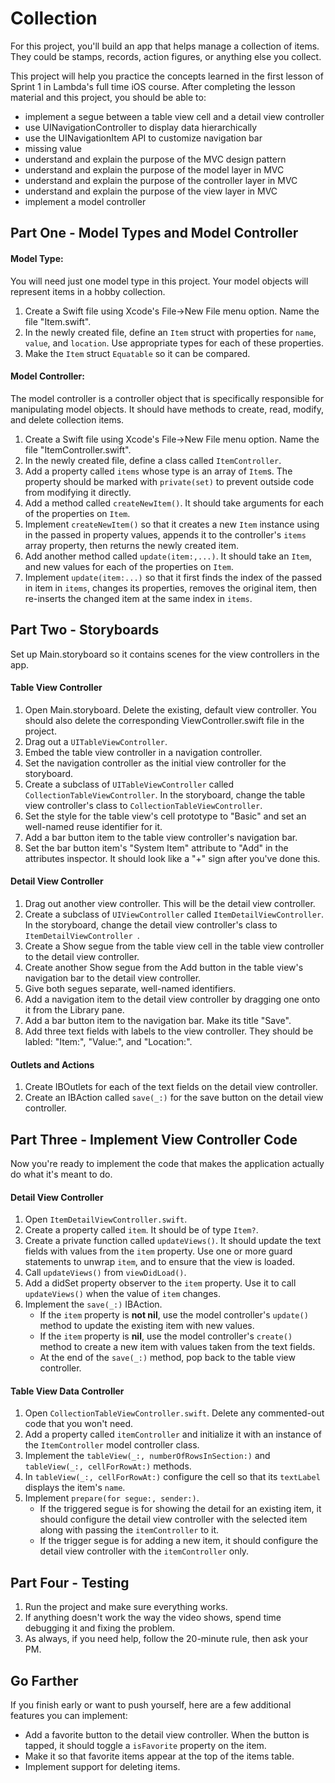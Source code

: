 # Collection

For this project, you'll build an app that helps manage a collection of items. They could be stamps, records, action figures, or anything else you collect.

This project will help you practice the concepts learned in the first lesson of Sprint 1 in Lambda's full time iOS course. After completing the lesson material and this project, you should be able to:

- implement a segue between a table view cell and a detail view controller
- use UINavigationController to display data hierarchically 
- use the UINavigationItem API to customize navigation bar
- missing value
- understand and explain the purpose of the MVC design pattern
- understand and explain the purpose of the model layer in MVC
- understand and explain the purpose of the controller layer in MVC
- understand and explain the purpose of the view layer in MVC
- implement a model controller

## Part One - Model Types and Model Controller

#### Model Type:

You will need just one model type in this project. Your model objects will represent items in a hobby collection.

1. Create a Swift file using Xcode's File->New File menu option. Name the file "Item.swift".
2. In the newly created file, define an `Item` struct with properties for `name`, `value`, and `location`. Use appropriate types for each of these properties.
3. Make the `Item` struct `Equatable` so it can be compared.

#### Model Controller:

The model controller is a controller object that is specifically responsible for manipulating model objects. It should have methods to create, read, modify, and delete collection items.

1. Create a Swift file using Xcode's File->New File menu option. Name the file "ItemController.swift".
2. In the newly created file, define a class called `ItemController`.
3. Add a property called `items` whose type is an array of `Item`s. The property should be marked with `private(set)` to prevent outside code from modifying it directly.
4. Add a method called `createNewItem()`. It should take arguments for each of the properties on `Item`.
5. Implement `createNewItem()` so that it creates a new `Item` instance using in the passed in property values, appends it to the controller's `items` array property, then returns the newly created item.
6. Add another method called `update(item:,...)`. It should take an `Item`, and new values for each of the properties on `Item`.
7. Implement `update(item:...)` so that it first finds the index of the passed in item in `items`, changes its properties, removes the original item, then re-inserts the changed item at the same index in `items`.

## Part Two - Storyboards

Set up Main.storyboard so it contains scenes for the view controllers in the app.

#### Table View Controller

1. Open Main.storyboard. Delete the existing, default view controller. You should also delete the corresponding ViewController.swift file in the project.
2. Drag out a `UITableViewController`.
3. Embed the table view controller in a navigation controller.
4. Set the navigation controller as the initial view controller for the storyboard.
5. Create a subclass of `UITableViewController` called `CollectionTableViewController`. In the storyboard, change the table view controller's class to `CollectionTableViewController`.
6. Set the style for the table view's cell prototype to "Basic" and set an well-named reuse identifier for it.
7. Add a bar button item to the table view controller's navigation bar.
8. Set the bar button item's "System Item" attribute to "Add" in the attributes inspector. It should look like a "+" sign after you've done this.

#### Detail View Controller

1. Drag out another view controller. This will be the detail view controller.
2. Create a subclass of `UIViewController` called `ItemDetailViewController`. In the storyboard, change the detail view controller's class to `ItemDetailViewController `.
3. Create a Show segue from the table view cell in the table view controller to the detail view controller.
4. Create another Show segue from the Add button in the table view's navigation bar to the detail view controller.
4. Give both segues separate, well-named identifiers.
5. Add a navigation item to the detail view controller by dragging one onto it from the Library pane.
6. Add a bar button item to the navigation bar. Make its title "Save".
7. Add three text fields with labels to the view controller. They should be labled: "Item:", "Value:", and "Location:".

#### Outlets and Actions

1. Create IBOutlets for each of the text fields on the detail view controller.
2. Create an IBAction called `save(_:)` for the save button on the detail view controller.

## Part Three - Implement View Controller Code

Now you're ready to implement the code that makes the application actually do what it's meant to do.

#### Detail View Controller

1. Open `ItemDetailViewController.swift`.
2. Create a property called `item`. It should be of type `Item?`.
3. Create a private function called `updateViews()`. It should update the text fields with values from the `item` property. Use one or more guard statements to unwrap `item`, and to ensure that the view is loaded.
4. Call `updateViews()` from `viewDidLoad()`.
5. Add a didSet property observer to the `item` property. Use it to call `updateViews()` when the value of `item` changes.
6. Implement the `save(_:)` IBAction. 
	- If the `item` property is **not nil**, use the model controller's `update()` method to update the existing item with new values.
	- If the `item` property is **nil**, use the model controller's `create()` method to create a new item with values taken from the text fields.
	- At the end of the `save(_:)` method, pop back to the table view controller.

#### Table View Data Controller

1. Open `CollectionTableViewController.swift`. Delete any commented-out code that you won't need.
2. Add a property called `itemController` and initialize it with an instance of the `ItemController` model controller class.
3. Implement the `tableView(_:, numberOfRowsInSection:)` and `tableView(_:, cellForRowAt:)` methods.
4. In `tableView(_:, cellForRowAt:)` configure the cell so that its `textLabel` displays the item's `name`.
5. Implement `prepare(for segue:, sender:)`.
	- If the triggered segue is for showing the detail for an existing item, it should configure the detail view controller with the selected item along with passing the `itemController` to it.
	- If the trigger segue is for adding a new item, it should configure the detail view controller with the `itemController` only.

## Part Four - Testing

1. Run the project and make sure everything works.
2. If anything doesn't work the way the video shows, spend time debugging it and fixing the problem.
3. As always, if you need help, follow the 20-minute rule, then ask your PM.

## Go Farther

If you finish early or want to push yourself, here are a few additional features you can implement:

- Add a favorite button to the detail view controller. When the button is tapped, it should toggle a `isFavorite` property on the item.
- Make it so that favorite items appear at the top of the items table.
- Implement support for deleting items.